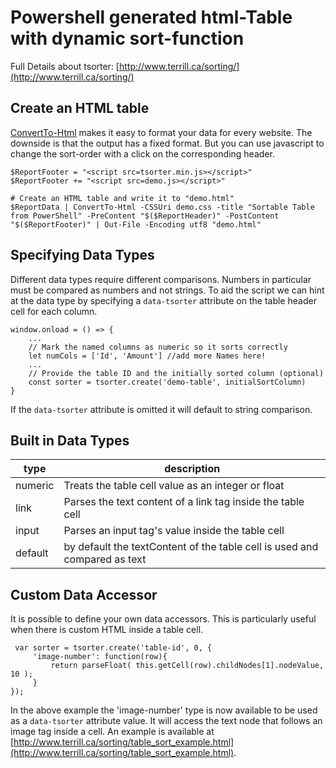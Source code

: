 # Powershell generated html-Table with dynamic sort-function

Full Details about tsorter: 
[http://www.terrill.ca/sorting/](http://www.terrill.ca/sorting/)

## Create an HTML table

[ConvertTo-Html](https://docs.microsoft.com/en-us/powershell/module/microsoft.powershell.utility/convertto-html) makes it easy to format your data for every website. The downside is that the output has a fixed format. But you can use javascript to change the sort-order with a click on the corresponding header.

````
$ReportFooter = "<script src=tsorter.min.js></script>"
$ReportFooter += "<script src=demo.js></script>"

# Create an HTML table and write it to "demo.html"
$ReportData | ConvertTo-Html -CSSUri demo.css -title "Sortable Table from PowerShell" -PreContent "$($ReportHeader)" -PostContent "$($ReportFooter)" | Out-File -Encoding utf8 "demo.html"
````

## Specifying Data Types

Different data types require different comparisons. Numbers in particular must be compared as numbers and not strings. To aid the script we can hint at the data type by specifying a `data-tsorter` attribute on the table header cell for each column. 

````
window.onload = () => {
    ...
    // Mark the named columns as numeric so it sorts correctly
    let numCols = ['Id', 'Amount'] //add more Names here!
    ...
    // Provide the table ID and the initially sorted column (optional)
    const sorter = tsorter.create('demo-table', initialSortColumn)
}
````

If the `data-tsorter` attribute is omitted it will default to string comparison. 

## Built in Data Types

| type | description  |
|-----|---|
|  numeric  | Treats the table cell value as an integer or float  |
| link | Parses the text content of a link tag inside the table cell |
| input | Parses an input tag's value inside the table cell |
| default | by default the textContent of the table cell is used and compared as text |

## Custom Data Accessor

It is possible to define your own data accessors. This is particularly useful when there is custom HTML inside a table cell. 

```
 var sorter = tsorter.create('table-id', 0, {
     'image-number': function(row){  
         return parseFloat( this.getCell(row).childNodes[1].nodeValue, 10 );
     }
});
```

In the above example the 'image-number' type is now available to be used as a `data-tsorter` attribute value. It will access the text node that follows an image tag inside a cell. An example is available at [http://www.terrill.ca/sorting/table_sort_example.html](http://www.terrill.ca/sorting/table_sort_example.html).
